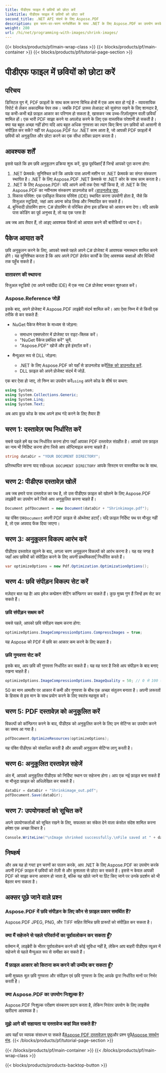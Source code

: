 ```yaml
---
title: पीडीएफ फाइल में छवियों को छोटा करें
linktitle: पीडीएफ फाइल में छवियों को छोटा करें
second_title: .NET API संदर्भ के लिए Aspose.PDF
description: इस चरण-दर-चरण मार्गदर्शिका के साथ .NET के लिए Aspose.PDF का उपयोग करके PDF फ़ाइलों में छवियों को आसानी से छोटा करें, गुणवत्ता बनाए रखते हुए छोटे फ़ाइल आकार सुनिश्चित करें।
weight: 280
url: /hi/net/programming-with-images/shrink-images/
---
```


{{< blocks/products/pf/main-wrap-class >}}
{{< blocks/products/pf/main-container >}}
{{< blocks/products/pf/tutorial-page-section >}}

# पीडीएफ फाइल में छवियों को छोटा करें

## परिचय

डिजिटल युग में, PDF फ़ाइलों के साथ काम करना विभिन्न क्षेत्रों में एक आम बात हो गई है - व्यावसायिक रिपोर्ट से लेकर अकादमिक पेपर तक। जबकि PDF प्रारूप लेआउट को सुसंगत रखने के लिए शानदार है, यह कभी-कभी बड़े फ़ाइल आकार का परिणाम हो सकता है, खासकर जब उच्च-रिज़ॉल्यूशन वाली छवियाँ शामिल हों। एक भारी PDF साझा करने या अपलोड करने के लिए एक वास्तविक परेशानी हो सकती है। क्या यह बहुत अच्छा नहीं होगा यदि आप बहुत अधिक गुणवत्ता का त्याग किए बिना उन छवियों को आसानी से संपीड़ित कर सकें? यहीं पर Aspose.PDF for .NET काम आता है, जो आपकी PDF फ़ाइलों में छवियों को अनुकूलित और छोटा करने का एक सीधा तरीका प्रदान करता है। 

## आवश्यक शर्तें

इससे पहले कि हम छवि अनुकूलन प्रक्रिया शुरू करें, कुछ पूर्वापेक्षाएँ हैं जिन्हें आपको पूरा करना होगा:

1. .NET फ्रेमवर्क: सुनिश्चित करें कि आपके पास अपनी मशीन पर .NET फ्रेमवर्क का संगत संस्करण स्थापित है। .NET के लिए Aspose.PDF .NET फ्रेमवर्क या .NET कोर के साथ काम करता है।
2.  .NET के लिए Aspose.PDF: यदि आपने अभी तक ऐसा नहीं किया है, तो .NET के लिए Aspose.PDF का नवीनतम संस्करण डाउनलोड करें।[डाउनलोड पृष्ठ](https://releases.aspose.com/pdf/net/).
3. विकास परिवेश: एक एकीकृत विकास परिवेश (IDE) स्थापित करना उपयोगी होता है, जैसे कि विजुअल स्टूडियो, जहां आप अपना कोड लिख और निष्पादित कर सकते हैं।
4. बुनियादी प्रोग्रामिंग ज्ञान: C# प्रोग्रामिंग से परिचित होना इस प्रक्रिया को आसान बना देगा। यदि आपके पास कोडिंग का पूर्व अनुभव है, तो यह एक प्लस है!

अब जब आप तैयार हैं, तो आइए आवश्यक पैकेजों को आयात करने की बारीकियों पर ध्यान दें।

## पैकेज आयात करें

छवि अनुकूलन करने के लिए, आपको सबसे पहले अपने C# प्रोजेक्ट में आवश्यक नामस्थान शामिल करने होंगे। यह सुनिश्चित करता है कि आप अपने PDF हेरफेर कार्यों के लिए आवश्यक कक्षाओं और विधियों तक पहुँच सकते हैं।

### वातावरण की स्थापना

विजुअल स्टूडियो (या अपने पसंदीदा IDE) में एक नया C# प्रोजेक्ट बनाकर शुरुआत करें।

### Aspose.Reference जोड़ें

इसके बाद, अपने प्रोजेक्ट में Aspose.PDF लाइब्रेरी संदर्भ शामिल करें। आप ऐसा निम्न में से किसी एक तरीके से कर सकते हैं:

- NuGet पैकेज मैनेजर के माध्यम से जोड़ना:
  - समाधान एक्सप्लोरर में प्रोजेक्ट पर राइट-क्लिक करें।
  - "NuGet पैकेज प्रबंधित करें" चुनें.
  - "Aspose.PDF" खोजें और इसे इंस्टॉल करें।

- मैन्युअल रूप से DLL जोड़ना:
  - .NET के लिए Aspose.PDF को यहाँ से डाउनलोड करें[लिंक को डाउनलोड करें](https://releases.aspose.com/pdf/net/).
  - DLL फ़ाइल को अपने प्रोजेक्ट संदर्भ में जोड़ें.

 एक बार ऐसा हो जाए, तो निम्न का उपयोग करें`using` अपने कोड के शीर्ष पर कथन:

```csharp
using System;
using System.Collections.Generic;
using System.Linq;
using System.Text;
```

अब आप कुछ कोड के साथ अपने हाथ गंदे करने के लिए तैयार हैं!

## चरण 1: दस्तावेज़ पथ निर्धारित करें

सबसे पहले हमें वह पथ निर्धारित करना होगा जहाँ आपका PDF दस्तावेज़ संग्रहीत है। आपको उस फ़ाइल का नाम भी निर्दिष्ट करना होगा जिसे आप ऑप्टिमाइज़ करना चाहते हैं।

```csharp
string dataDir = "YOUR DOCUMENT DIRECTORY"; 
```

 प्रतिस्थापित करना याद रखें`YOUR DOCUMENT DIRECTORY` आपके सिस्टम पर वास्तविक पथ के साथ.

## चरण 2: पीडीएफ दस्तावेज़ खोलें

अब जब हमारे पास दस्तावेज़ का पथ है, तो उस पीडीएफ फ़ाइल को खोलने के लिए Aspose.PDF लाइब्रेरी का उपयोग करें जिसे आप अनुकूलित करना चाहते हैं।

```csharp
Document pdfDocument = new Document(dataDir + "Shrinkimage.pdf");
```

 यह पंक्ति एक`Document` अपनी PDF फ़ाइल से ऑब्जेक्ट हटाएँ। यदि फ़ाइल निर्दिष्ट पथ पर मौजूद नहीं है, तो एक अपवाद फेंक दिया जाएगा।

## चरण 3: अनुकूलन विकल्प आरंभ करें

पीडीएफ दस्तावेज़ खुलने के बाद, अगला चरण अनुकूलन विकल्पों को आरंभ करना है। यह वह जगह है जहाँ आप छवियों को संपीड़ित करने के लिए अपनी प्राथमिकताएँ निर्धारित करते हैं।

```csharp
var optimizeOptions = new Pdf.Optimization.OptimizationOptions();
```

## चरण 4: छवि संपीड़न विकल्प सेट करें

मज़ेदार बात यह है! आप इमेज कम्प्रेशन सेटिंग कॉन्फ़िगर कर सकते हैं। कुछ मुख्य गुण हैं जिन्हें हम सेट कर सकते हैं।

### छवि संपीड़न सक्षम करें

सबसे पहले, आपको छवि संपीड़न सक्षम करना होगा:

```csharp
optimizeOptions.ImageCompressionOptions.CompressImages = true;
```

यह Aspose को PDF में छवि का आकार कम करने के लिए कहता है।

### छवि गुणवत्ता सेट करें

इसके बाद, आप छवि की गुणवत्ता निर्धारित कर सकते हैं। यह वह स्तर है जिसे आप संपीड़न के बाद बनाए रखना चाहते हैं।

```csharp
optimizeOptions.ImageCompressionOptions.ImageQuality = 50; // 0 से 100 तक की रेंज
```

50 का मान आमतौर पर आकार में कमी और गुणवत्ता के बीच एक अच्छा संतुलन बनाता है। अपनी ज़रूरतों के हिसाब से इस मान के साथ प्रयोग करने के लिए स्वतंत्र महसूस करें।

## चरण 5: PDF दस्तावेज़ को अनुकूलित करें

विकल्पों को कॉन्फ़िगर करने के बाद, पीडीएफ को अनुकूलित करने के लिए उन सेटिंग्स का उपयोग करने का समय आ गया है।

```csharp
pdfDocument.OptimizeResources(optimizeOptions);
```

यह पंक्ति पीडीएफ को संसाधित करती है और आपकी अनुकूलन सेटिंग्स लागू करती है।

## चरण 6: अनुकूलित दस्तावेज़ सहेजें

अंत में, आपको अनुकूलित पीडीएफ को निर्दिष्ट स्थान पर सहेजना होगा। आप एक नई फ़ाइल बना सकते हैं या मौजूदा फ़ाइल को अधिलेखित कर सकते हैं।

```csharp
dataDir = dataDir + "Shrinkimage_out.pdf"; 
pdfDocument.Save(dataDir);
```

## चरण 7: उपयोगकर्ता को सूचित करें

अपने उपयोगकर्ताओं को सूचित रखने के लिए, सफलता का संकेत देने वाला कंसोल संदेश शामिल करना हमेशा एक अच्छा विचार है।

```csharp
Console.WriteLine("\nImage shrinked successfully.\nFile saved at " + dataDir);
```

## निष्कर्ष

और अब यह हो गया! इन चरणों का पालन करके, आप .NET के लिए Aspose.PDF का उपयोग करके अपनी PDF फ़ाइल में छवियों को तेज़ी से और कुशलता से छोटा कर सकते हैं। इससे न केवल आपकी PDF को साझा करना आसान हो जाता है, बल्कि यह खोले जाने या प्रिंट किए जाने पर उनके प्रदर्शन को भी बेहतर बना सकता है।

## अक्सर पूछे जाने वाले प्रश्न

### Aspose.PDF में छवि संपीड़न के लिए कौन से फ़ाइल प्रकार समर्थित हैं?  
Aspose.PDF JPEG, PNG, और TIFF सहित विभिन्न छवि प्रारूपों को संपीड़ित कर सकता है।

### क्या मैं सहेजने से पहले परिवर्तनों का पूर्वावलोकन कर सकता हूँ?  
वर्तमान में, लाइब्रेरी के भीतर पूर्वावलोकन करने की कोई सुविधा नहीं है, लेकिन आप बाहरी पीडीएफ व्यूअर में सहेजने से पहले मैन्युअल रूप से समीक्षा कर सकते हैं।

### मैं फ़ाइल आकार को कितना कम करने की उम्मीद कर सकता हूँ?  
कमी मुख्यतः मूल छवि गुणवत्ता और संपीड़न एवं छवि गुणवत्ता के लिए आपके द्वारा निर्धारित मानों पर निर्भर करती है।

### क्या Aspose.PDF का उपयोग निःशुल्क है?  
Aspose.PDF निःशुल्क परीक्षण संस्करण प्रदान करता है, लेकिन निरंतर उपयोग के लिए लाइसेंस खरीदना आवश्यक है।

### मुझे आगे की सहायता या दस्तावेज कहां मिल सकते हैं?  
 आप यहाँ पर व्यापक संसाधन पा सकते हैं[Aspose PDF दस्तावेज़न पृष्ठ](https://reference.aspose.com/pdf/net/)और प्रश्न पूछें[Aspose समर्थन मंच](https://forum.aspose.com/c/pdf/10).
{{< /blocks/products/pf/tutorial-page-section >}}

{{< /blocks/products/pf/main-container >}}
{{< /blocks/products/pf/main-wrap-class >}}

{{< blocks/products/products-backtop-button >}}
